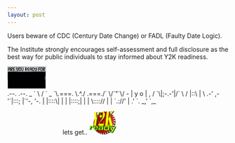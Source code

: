 ```yaml
---
layout: post
---
```


Users beware of CDC (Century Date Change) or FADL (Faulty Date Logic).

The Institute strongly encourages self-assessment and full disclosure as the best way for public individuals  to stay informed about Y2K readiness.

<img src="/assets/img/y2k.gif" class="blogimg" />

<div class="ascii-art">
    .--.       .--.
_  `    \     /    `  _
 `\.===. \.^./ .===./`
        \/`"`\/
      - | y o |  ,
    / `\|;-.-'|/` \
   /    |::\  |    \
.-' ,-'`|:::; |`'-, '-.
    |   |::::\|   |
    |   |::::;|   |
    |   \:::://   |
    |    `.://'   |
    .'             `.
_,'                 `,_
</div>

&nbsp;&nbsp;&nbsp;&nbsp;&nbsp;&nbsp;&nbsp;&nbsp;&nbsp;&nbsp;&nbsp;&nbsp;&nbsp;&nbsp;&nbsp;
&nbsp;&nbsp;&nbsp;&nbsp;&nbsp;&nbsp;&nbsp;&nbsp;&nbsp;&nbsp;&nbsp;&nbsp;&nbsp;&nbsp;&nbsp;
lets get..
<img src="/assets/img/y2kready.gif" class="blogimg" />
